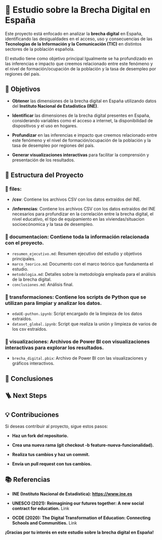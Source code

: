 # 📘 Estudio sobre la Brecha Digital en España

Este proyecto está enfocado en analizar la **brecha digital** en España, identificando las desigualdades en el acceso, uso y consecuencias de las **Tecnologías de la Información y la Comunicación (TIC)** en distintos sectores de la población española. 

El estudio tiene como objetivo principal 
Igualmente se ha profundizado en las inferencias e impacto que creemos relacionado entre este fenómeno y el nivel de formación/ocupación de la población y la tasa de desempleo por regiones del país. 

## 🚀 Objetivos

- **Obtener** las dimensiones de la brecha digital en España utilizando datos del **Instituto Nacional de Estadística (INE)**.
- **Identificar** las dimensiones de la brecha digital presentes en España, considerando variables como el acceso a internet, la disponibilidad de dispositivos y el uso en hogares. 

- **Profundizar** en las inferencias e impacto que creemos relacionado entre este fenómeno y el nivel de formación/ocupación de la población y la tasa de desempleo por regiones del país. 

- **Generar visualizaciones interactivas** para facilitar la comprensión y presentación de los resultados.

## 📂 Estructura del Proyecto

### 📂 files:

- **/csv**: Contiene los archivos CSV con los datos extraídos del INE.

- **/inferencias**: Contiene los archivos CSV con los datos extraídos del INE necesarios para profundizar en la correlación entre la brecha digital, el nivel educativo, el tipo de equipamiento en las viviendas/situacion socioecónomica y la tasa de desempleo.

### 📂 documentacion: Contiene toda la información relacionada con el proyecto.
  - `resumen_ejecutivo.md`: Resumen ejecutivo del estudio y objetivos principales.
  - `marco_teorico.md`: Documento con el marco teórico que fundamenta el estudio.
  - `metodologia.md`: Detalles sobre la metodología empleada para el análisis de la brecha digital.
  - `conclusiones.md`: Análisis final.

### 📂 transformaciones: Contiene los scripts de Python que se utilizan para limpiar y analizar los datos.

  - `edaUE-puthon.ipynb`: Script encargado de la limpieza de los datos extraídos.
  - `dataset_global.ipynb`: Script que realiza la unión y limpieza de varios de los csv estraídos.

### 📂 visualizaciones: Archivos de **Power BI** con visualizaciones interactivas para explorar los resultados.

  - `brecha_digital.pbix`: Archivo de Power BI con las visualizaciones y gráficos interactivos.

## 👥 Conclusiones

## 🪜 Next Steps

## 💡 Contribuciones

Si deseas contribuir al proyecto, sigue estos pasos:

- **Haz un fork del repositorio.**

- **Crea una nueva rama (git checkout -b feature-nueva-funcionalidad).**

- **Realiza tus cambios y haz un commit.**

- **Envía un pull request con tus cambios.**

## 📚 Referencias

- **INE (Instituto Nacional de Estadística): https://www.ine.es**

- **UNESCO (2021): Reimagining our futures together: A new social contract for education.**
    Link

- **OCDE (2020): The Digital Transformation of Education: Connecting Schools and Communities.**
    Link

**¡Gracias por tu interés en este estudio sobre la brecha digital en España!**